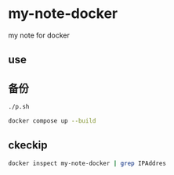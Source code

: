# my-note-docker

my note for docker

## use

## 备份

```bash
./p.sh
```

```bash
docker compose up --build
```

## ckeckip

```bash
docker inspect my-note-docker | grep IPAddres
```